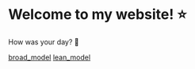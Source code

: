 <!DOCTYPE html>
<html>
   <head>
      <title>My Cool Website</title>
   </head>
   <body>
      <h1>Welcome to my website! ⭐️</h1>
      <p>How was your day? 🎉</p>
      <a href="broad_model_report.html">broad_model</a>
      <a href="lean_model_report.html">lean_model</a>
   </body>
</html>
